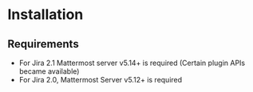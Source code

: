 # Installation

## Requirements

* For Jira 2.1 Mattermost server v5.14+ is required \(Certain plugin APIs became available\)
* For Jira 2.0, Mattermost Server v5.12+ is required

